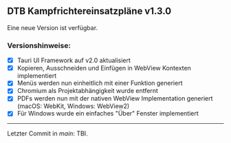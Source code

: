 ﻿## DTB Kampfrichtereinsatzpläne v1.3.0

Eine neue Version ist verfügbar.

### Versionshinweise:

- [x] Tauri UI Framework auf v2.0 aktualisiert
- [x] Kopieren, Ausschneiden und Einfügen in WebView Kontexten implementiert
- [x] Menüs werden nun einheitlich mit einer Funktion generiert
- [x] Chromium als Projektabhängigkeit wurde entfernt
- [x] PDFs werden nun mit der nativen WebView Implementation generiert (macOS: WebKit, Windows: WebView2)
- [x] Für Windows wurde ein einfaches "Über" Fenster implementiert

---

Letzter Commit in *main*: TBI.